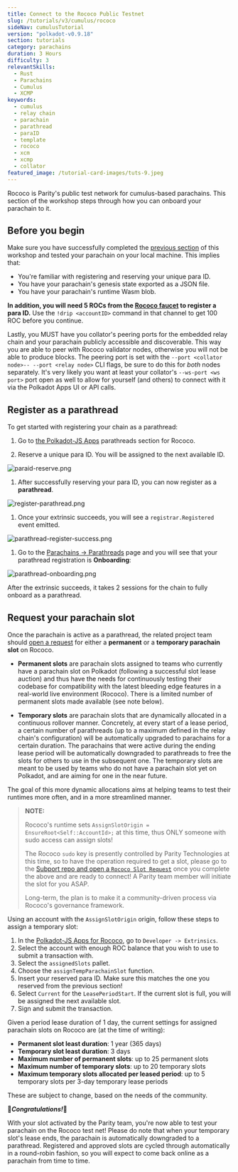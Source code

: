 ```yaml
---
title: Connect to the Rococo Public Testnet
slug: /tutorials/v3/cumulus/rococo
sideNav: cumulusTutorial
version: "polkadot-v0.9.18"
section: tutorials
category: parachains
duration: 3 Hours
difficulty: 3
relevantSkills:
  - Rust
  - Parachains
  - Cumulus
  - XCMP
keywords:
  - cumulus
  - relay chain
  - parachain
  - parathread
  - paraID
  - template
  - rococo
  - xcm
  - xcmp
  - collator
featured_image: /tutorial-card-images/tuts-9.jpeg
---
```


Rococo is Parity's public test network for cumulus-based parachains.
This section of the workshop steps through how you can onboard your parachain to it.

## Before you begin

Make sure you have successfully completed the [previous section](/tutorials/v3/cumulus/connect-parachain) of this workshop and tested your parachain on your local machine.
This implies that:

- You're familiar with registering and reserving your unique para ID.
- You have your parachain's genesis state exported as a JSON file.
- You have your parachain's runtime Wasm blob.

**In addition, you will need 5 ROCs from the [Rococo faucet](https://matrix.to/#/#rococo-faucet:matrix.org) to register a para ID.**
Use the `!drip <accountID>` command in that channel to get 100 ROC before you continue.

Lastly, you MUST have you collator's peering ports for the embedded relay chain and your parachain publicly accessible and discoverable.
This way you are able to peer with Rococo validator nodes, otherwise you will not be able to produce blocks.
The peering port is set with the `--port <collator node>-- --port <relay node>` CLI flags, be sure to do this for _both_ nodes separately.
It's very likely you want at least your collator's `--ws-port <ws port>` port open as well to allow for yourself (and others) to connect with it via the Polkadot Apps UI or API calls.

## Register as a parathread

To get started with registering your chain as a parathread:

1. Go to [the Polkadot-JS Apps](https://polkadot.js.org/apps/?rpc=wss%3A%2F%2Frococo-rpc.polkadot.io#/parachains/parathreads) parathreads section for Rococo.

1. Reserve a unique para ID. You will be assigned to the next available ID.

![paraid-reserve.png](../../../../src/images/tutorials/09-cumulus/paraid-reserve.png)

1. After successfully reserving your para ID, you can now register as a **parathread**.

![register-parathread.png](../../../../src/images/tutorials/09-cumulus/register-parathread.png)

1. Once your extrinsic succeeds, you will see a `registrar.Registered` event emitted.

![parathread-register-success.png](../../../../src/images/tutorials/09-cumulus/parathread-register-success.png)

1. Go to the [Parachains -> Parathreads](https://polkadot.js.org/apps/#/parachains/parathreads) page and you will see that your parathread registration is **Onboarding**:

![parathread-onboarding.png](../../../../src/images/tutorials/09-cumulus/parathread-onboarding.png)

After the extrinsic succeeds, it takes 2 sessions for the chain to fully onboard as a parathread.

## Request your parachain slot

Once the parachain is active as a parathread, the related project team should [open a request](https://github.com/paritytech/subport/issues/new?assignees=&labels=Rococo&template=rococo.yaml) for either a **permanent** or a **temporary parachain slot** on Rococo.

- **Permanent slots** are parachain slots assigned to teams who currently have a parachain slot on Polkadot (following a successful slot lease auction) and thus have the needs for continuously testing their codebase for compatibility with the latest bleeding edge features in a real-world live environment (Rococo).
  There is a limited number of permanent slots made available (see note below).

- **Temporary slots** are parachain slots that are dynamically allocated in a continuous rollover manner.
  Concretely, at every start of a lease period, a certain number of parathreads (up to a maximum defined in the relay chain's configuration) will be automatically upgraded to parachains for a certain duration.
  The parachains that were active during the ending lease period will be automatically downgraded to parathreads to free the slots for others to use in the subsequent one.
  The temporary slots are meant to be used by teams who do not have a parachain slot yet on Polkadot, and are aiming for one in the near future.

The goal of this more dynamic allocations aims at helping teams to test their runtimes more often, and in a more streamlined manner.

> **NOTE:**
>
> Rococo's runtime sets `AssignSlotOrigin = EnsureRoot<Self::AccountId>;` at this time, thus ONLY someone with sudo access can assign slots!
>
> The Rococo `sudo` key is presently controlled by Parity Technologies at this time, so to have the operation required to get a slot, please go to the [Subport repo and open a `Rococo Slot Request`](https://github.com/paritytech/subport/issues/new?assignees=&labels=Rococo&template=rococo.yaml) once you complete the above and are ready to connect!
> A Parity team member will initiate the slot for you ASAP.
>
> Long-term, the plan is to make it a community-driven process via Rococo's governance framework.

Using an account with the `AssignSlotOrigin` origin, follow these steps to assign a temporary slot:

1. In the [Polkadot-JS Apps for Rococo](https://polkadot.js.org/apps/?rpc=wss%3A%2F%2Frococo-rpc.polkadot.io#/extrinsics), go to `Developer -> Extrinsics`.
1. Select the account with enough ROC balance that you wish to use to submit a transaction with.
1. Select the `assignedSlots` pallet.
1. Choose the `assignTempParachainSlot` function.
1. Insert your reserved para ID. Make sure this matches the one you reserved from the previous section!
1. Select `Current` for the `LeasePeriodStart`. If the current slot is full, you will be assigned the next available slot.
1. Sign and submit the transaction.

Given a period lease duration of 1 day, the current settings for assigned parachain slots on Rococo are (at the time of writing):

- **Permanent slot least duration**: 1 year (365 days)
- **Temporary slot least duration**: 3 days
- **Maximum number of permanent slots**: up to 25 permanent slots
- **Maximum number of temporary slots**: up to 20 temporary slots
- **Maximum temporary slots allocated per leased period**: up to 5 temporary slots per 3-day temporary lease periods

These are subject to change, based on the needs of the community.

🎉**_Congratulations!_**🎉

With your slot activated by the Parity team, you're now able to test your parachain on the Rococo test net!
Please do note that when your temporary slot's lease ends, the parachain is automatically downgraded to a parathread. Registered and approved slots are cycled through automatically in a round-robin fashion, so you will expect to come back online as a parachain from time to time.
